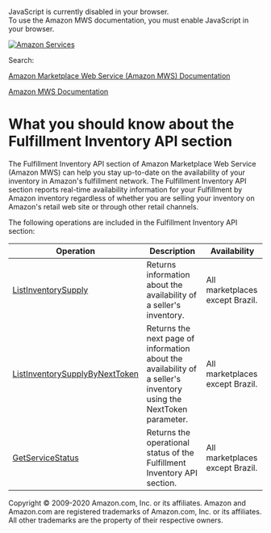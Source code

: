 <div id="MWSDX_noscript">

JavaScript is currently disabled in your browser.  
To use the Amazon MWS documentation, you must enable JavaScript in your
browser.

</div>

<div id="MWSDX_divtop">

[![Amazon
Services](https://images-na.ssl-images-amazon.com/images/G/08/mwsportal/fr_FR/amazonservices.gif "Amazon Services")](http://services.amazon.fr)

<div id="MWSDX_search">

<span id="MWSDX_searchlbl">Search:</span>

</div>

  
<span id="MWSDX_titlebar">[Amazon Marketplace Web Service (Amazon MWS)
Documentation](https://developer.amazonservices.fr/gp/mws/docs.html)</span>

</div>

<div id="MWSDX_divbottom">

<div id="MWSDX_divleft">

<div id="MWSDX_toc">

</div>

</div>

<div id="MWSDX_divright">

<div id="MWSDX_content">

<span id="MWSDX_breadcrumbs">[Amazon MWS
Documentation](https://developer.amazonservices.fr/gp/mws/docs.html)</span>

# What you should know about the Fulfillment Inventory API section

<div class="body conbody">

The <span class="ph">Fulfillment Inventory API section</span> of <span
class="ph">Amazon Marketplace Web Service (Amazon MWS)</span> can help
you stay up-to-date on the availability of your inventory in <span
class="ph">Amazon's fulfillment network</span>. The <span
class="ph">Fulfillment Inventory API section</span> reports real-time
availability information for your <span class="ph">Fulfillment by
Amazon</span> inventory regardless of whether you are selling your
inventory on Amazon's retail web site or through other retail channels.

The following operations are included in the <span
class="ph">Fulfillment Inventory API section</span>:

<div class="tablenoborder">

| Operation                                                                                                                                                                                                                                 | Description                                                                                                                                                                      | Availability                                            |
|-------------------------------------------------------------------------------------------------------------------------------------------------------------------------------------------------------------------------------------------|----------------------------------------------------------------------------------------------------------------------------------------------------------------------------------|---------------------------------------------------------|
| <a href="FBAInventory_ListInventorySupply.md" class="xref" title="Returns information about the availability of a seller&#39;s inventory.">ListInventorySupply</a>                                                                      | <span class="ph">Returns information about the availability of a seller's inventory.</span>                                                                                      | <span class="ph">All marketplaces except Brazil.</span> |
| <a href="FBAInventory_ListInventorySupplyByNextToken.md" class="xref" title="Returns the next page of information about the availability of a seller&#39;s inventory using the NextToken parameter.">ListInventorySupplyByNextToken</a> | <span class="ph">Returns the next page of information about the availability of a seller's inventory using the <span class="keyword parmname">NextToken</span> parameter.</span> | <span class="ph">All marketplaces except Brazil.</span> |
| <a href="MWS_GetServiceStatus.md" class="xref" title="Returns the operational status of the Fulfillment Inventory API section.">GetServiceStatus</a>                                                                                    | <span class="ph">Returns the operational status of the <span class="ph">Fulfillment Inventory API section</span>.</span>                                                         | <span class="ph">All marketplaces except Brazil.</span> |

</div>

</div>

<div id="MWSDX_footer">

Copyright © 2009-2020 Amazon.com, Inc. or its affiliates. Amazon and
Amazon.com are registered trademarks of Amazon.com, Inc. or its
affiliates. All other trademarks are the property of their respective
owners.

</div>

</div>

</div>

<div style="clear: both;">

</div>

</div>
